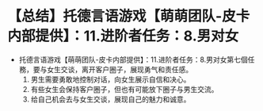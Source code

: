 # 【总结】托德言语游戏【萌萌团队-皮卡内部提供】：11.进阶者任务：8.男对女

-   托德言语游戏【萌萌团队-皮卡内部提供】：11.进阶者任务：8.男对女第七個任務，要与女生交谈，离开客户圈子，展现勇气和责任感。
    1.  男生需要勇敢地控制对话，向女生展示自信和决心。
    2.  有些女生会保持客户圈子，但也有可能放下圈子与男生交流。
    3.  给自己机会去与女生交谈，展现自己的魅力和诚意。